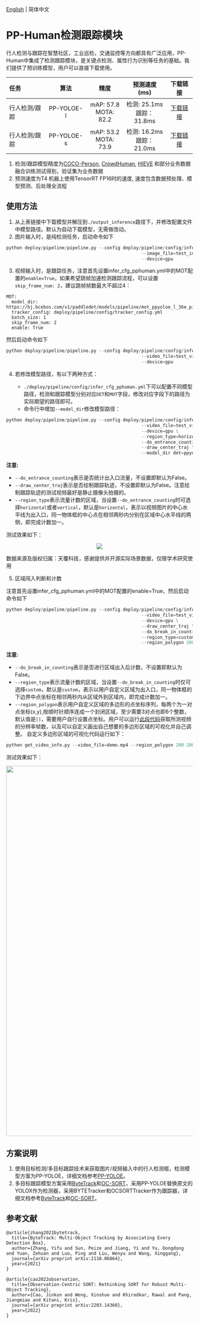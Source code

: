 [English](pphuman_mot_en.md) | 简体中文

# PP-Human检测跟踪模块

行人检测与跟踪在智慧社区，工业巡检，交通监控等方向都具有广泛应用，PP-Human中集成了检测跟踪模块，是关键点检测、属性行为识别等任务的基础。我们提供了预训练模型，用户可以直接下载使用。

| 任务                 | 算法 | 精度 | 预测速度(ms) |下载链接                                                                               |
|:---------------------|:---------:|:------:|:------:| :---------------------------------------------------------------------------------: |
| 行人检测/跟踪    |  PP-YOLOE-l | mAP: 57.8 <br> MOTA: 82.2 | 检测: 25.1ms <br> 跟踪：31.8ms | [下载链接](https://bj.bcebos.com/v1/paddledet/models/pipeline/mot_ppyoloe_l_36e_pipeline.zip) |
| 行人检测/跟踪    |  PP-YOLOE-s | mAP: 53.2 <br> MOTA: 73.9 | 检测: 16.2ms <br> 跟踪：21.0ms | [下载链接](https://bj.bcebos.com/v1/paddledet/models/pipeline/mot_ppyoloe_s_36e_pipeline.zip) |

1. 检测/跟踪模型精度为[COCO-Person](http://cocodataset.org/), [CrowdHuman](http://www.crowdhuman.org/), [HIEVE](http://humaninevents.org/) 和部分业务数据融合训练测试得到，验证集为业务数据
2. 预测速度为T4 机器上使用TensorRT FP16时的速度, 速度包含数据预处理、模型预测、后处理全流程

## 使用方法

1. 从上表链接中下载模型并解压到```./output_inference```路径下，并修改配置文件中模型路径。默认为自动下载模型，无需做改动。
2. 图片输入时，是纯检测任务，启动命令如下
```python
python deploy/pipeline/pipeline.py --config deploy/pipeline/config/infer_cfg_pphuman.yml \
                                                   --image_file=test_image.jpg \
                                                   --device=gpu
```
3. 视频输入时，是跟踪任务，注意首先设置infer_cfg_pphuman.yml中的MOT配置的`enable=True`，如果希望跳帧加速检测跟踪流程，可以设置`skip_frame_num: 2`，建议跳帧帧数最大不超过4：
```
MOT:
  model_dir: https://bj.bcebos.com/v1/paddledet/models/pipeline/mot_ppyoloe_l_36e_pipeline.zip
  tracker_config: deploy/pipeline/config/tracker_config.yml
  batch_size: 1
  skip_frame_num: 2
  enable: True
```
然后启动命令如下
```python
python deploy/pipeline/pipeline.py --config deploy/pipeline/config/infer_cfg_pphuman.yml \
                                                   --video_file=test_video.mp4 \
                                                   --device=gpu
```
4. 若修改模型路径，有以下两种方式：

    - ```./deploy/pipeline/config/infer_cfg_pphuman.yml```下可以配置不同模型路径，检测和跟踪模型分别对应`DET`和`MOT`字段，修改对应字段下的路径为实际期望的路径即可。
    - 命令行中增加`--model_dir`修改模型路径：
```python
python deploy/pipeline/pipeline.py --config deploy/pipeline/config/infer_cfg_pphuman.yml \
                                                   --video_file=test_video.mp4 \
                                                   --device=gpu \
                                                   --region_type=horizontal \
                                                   --do_entrance_counting \
                                                   --draw_center_traj \
                                                   --model_dir det=ppyoloe/

```
**注意:**
 - `--do_entrance_counting`表示是否统计出入口流量，不设置即默认为False。
 - `--draw_center_traj`表示是否绘制跟踪轨迹，不设置即默认为False。注意绘制跟踪轨迹的测试视频最好是静止摄像头拍摄的。
 - `--region_type`表示流量计数的区域，当设置`--do_entrance_counting`时可选择`horizontal`或者`vertical`，默认是`horizontal`，表示以视频图片的中心水平线为出入口，同一物体框的中心点在相邻两秒内分别在区域中心水平线的两侧，即完成计数加一。

测试效果如下：

<div width="1000" align="center">
  <img src="../images/mot.gif"/>
</div>

数据来源及版权归属：天覆科技，感谢提供并开源实际场景数据，仅限学术研究使用

5. 区域闯入判断和计数

注意首先设置infer_cfg_pphuman.yml中的MOT配置的enable=True，然后启动命令如下
```python
python deploy/pipeline/pipeline.py --config deploy/pipeline/config/infer_cfg_pphuman.yml \
                                                   --video_file=test_video.mp4 \
                                                   --device=gpu \
                                                   --draw_center_traj \
                                                   --do_break_in_counting \
                                                   --region_type=custom \
                                                   --region_polygon 200 200 400 200 300 400 100 400
```
**注意:**
 - `--do_break_in_counting`表示是否进行区域出入后计数，不设置即默认为False。
 - `--region_type`表示流量计数的区域，当设置`--do_break_in_counting`时仅可选择`custom`，默认是`custom`，表示以用户自定义区域为出入口，同一物体框的下边界中点坐标在相邻两秒内从区域外到区域内，即完成计数加一。
 - `--region_polygon`表示用户自定义区域的多边形的点坐标序列，每两个为一对点坐标(x,y),按顺时针顺序连成一个封闭区域，至少需要3对点也即6个整数，默认值是`[]`，需要用户自行设置点坐标。用户可以运行[此段代码](../../tools/get_video_info.py)获取所测视频的分辨率帧数，以及可以自定义画出自己想要的多边形区域的可视化并自己调整。
 自定义多边形区域的可视化代码运行如下：
 ```python
 python get_video_info.py --video_file=demo.mp4 --region_polygon 200 200 400 200 300 400 100 400
 ```

测试效果如下：

<div align="center">
  <img src="https://user-images.githubusercontent.com/22989727/178769370-03ab1965-cfd1-401b-9902-82620a06e43c.gif" width='1000'/>
</div>

## 方案说明

1. 使用目标检测/多目标跟踪技术来获取图片/视频输入中的行人检测框，检测模型方案为PP-YOLOE，详细文档参考[PP-YOLOE](../../../../configs/ppyoloe)。
2. 多目标跟踪模型方案采用[ByteTrack](https://arxiv.org/pdf/2110.06864.pdf)和[OC-SORT](https://arxiv.org/pdf/2203.14360.pdf)，采用PP-YOLOE替换原文的YOLOX作为检测器，采用BYTETracker和OCSORTTracker作为跟踪器，详细文档参考[ByteTrack](../../../../configs/mot/bytetrack)和[OC-SORT](../../../../configs/mot/ocsort)。

## 参考文献
```
@article{zhang2021bytetrack,
  title={ByteTrack: Multi-Object Tracking by Associating Every Detection Box},
  author={Zhang, Yifu and Sun, Peize and Jiang, Yi and Yu, Dongdong and Yuan, Zehuan and Luo, Ping and Liu, Wenyu and Wang, Xinggang},
  journal={arXiv preprint arXiv:2110.06864},
  year={2021}
}

@article{cao2022observation,
  title={Observation-Centric SORT: Rethinking SORT for Robust Multi-Object Tracking},
  author={Cao, Jinkun and Weng, Xinshuo and Khirodkar, Rawal and Pang, Jiangmiao and Kitani, Kris},
  journal={arXiv preprint arXiv:2203.14360},
  year={2022}
}
```
